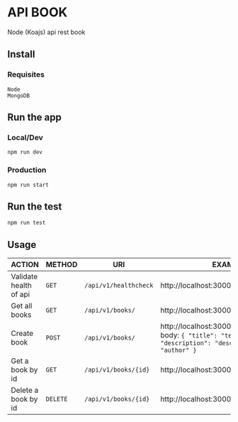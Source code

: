 # API BOOK
Node (Koajs) api rest book

## Install

### Requisites
    Node
    MongoDB

## Run the app

### Local/Dev
`npm run dev`
### Production
`npm run start`

## Run the test
`npm run test`

## Usage

| ACTION | METHOD  | URI               | EXAMPLE               | 
|--------|---------|-------------------|-----------------------|
| Validate health of api | `GET`   | `/api/v1/healthcheck` |  http://localhost:3000/api/v1/healthcheck |
| Get all books | `GET`   | `/api/v1/books/` |  http://localhost:3000/api/v1/books |
| Create book | `POST`   | `/api/v1/books/` |  http://localhost:3000/api/v1/books  -  body: `{ "title": "test", "description": "desc", "author": "author" }` | 
| Get a book by id | `GET`   | `/api/v1/books/{id}` |  http://localhost:3000/api/v1/books/{id} |
| Delete a book by id | `DELETE`   | `/api/v1/books/{id}` |  http://localhost:3000/api/v1/books/{id} |


